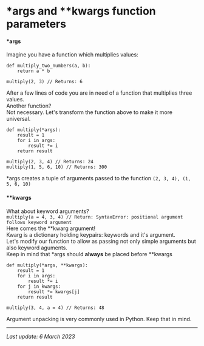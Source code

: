 # *args and **kwargs function parameters

#### *args

Imagine you have a function which multiplies values:
```
def multiply_two_numbers(a, b):
    return a * b

multiply(2, 3) // Returns: 6
```
After a few lines of code you are in need of a function that multiplies three values.\
Another function?\
Not necessary. Let's transform the function above to make it more universal.
```
def multiply(*args):
    result = 1
    for i in args:
        result *= i
    return result

multiply(2, 3, 4) // Returns: 24
multiply(1, 5, 6, 10) // Returns: 300
```
*args creates a tuple of arguments passed to the function ```(2, 3, 4), (1, 5, 6, 10)```

#### **kwargs

What about keyword arguments?\
```multiply(a = 4, 3, 4) // Return: SyntaxError: positional argument follows keyword argument```\
Here comes the **kwarg argument!\
Kwarg is a dictionary holding keypairs: keywords and it's argument.\
Let's modify our function to allow as passing not only simple arguments but also keyword aguments.\
Keep in mind that *args should __always__ be placed before **kwargs
```
def multiply(*args, **kwargs):
    result = 1
    for i in args:
        result *= i
    for j in kwargs:
        result *= kwargs[j]
    return result

multiply(3, 4, a = 4) // Returns: 48
```

Argument unpacking is very commonly used in Python. Keep that in mind.

---
_Last update: 6 March 2023_
